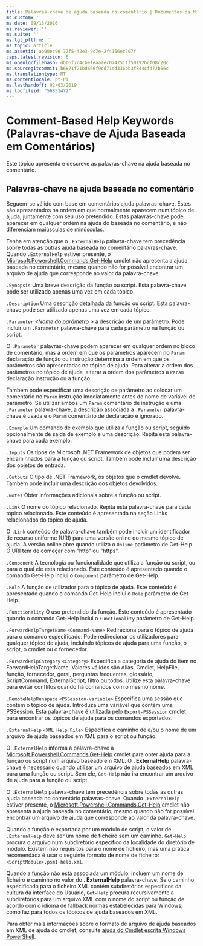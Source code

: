 ```yaml
---
title: Palavras-chave de ajuda baseada no comentário | Documentos da Microsoft
ms.custom: ''
ms.date: 09/13/2016
ms.reviewer: ''
ms.suite: ''
ms.tgt_pltfrm: ''
ms.topic: article
ms.assetid: ab90ec96-77f5-42e3-9c7e-2f4156ec207f
caps.latest.revision: 6
ms.openlocfilehash: dbb6f7c4cbefeaaaec0747511f50192bcf08c20c
ms.sourcegitcommit: b6871f21bd666f9cd71dd336bb3f844cf472b56c
ms.translationtype: MT
ms.contentlocale: pt-PT
ms.lasthandoff: 02/03/2019
ms.locfileid: "56851472"
---
```

# <a name="comment-based-help-keywords"></a>Comment-Based Help Keywords (Palavras-chave de Ajuda Baseada em Comentários)

Este tópico apresenta e descreve as palavras-chave na ajuda baseada no comentário.

## <a name="keywords-in-comment-based-help"></a>Palavras-chave na ajuda baseada no comentário

Seguem-se válido com base em comentários ajuda palavras-chave. Estes são apresentados na ordem em que normalmente aparecem num tópico de ajuda, juntamente com seu uso pretendido. Estas palavras-chave pode aparecer em qualquer ordem na ajuda do baseada no comentário, e não diferenciam maiúsculas de minúsculas.

Tenha em atenção que o `.ExternalHelp` palavra-chave tem precedência sobre todas as outras ajuda baseada no comentário palavras-chave. Quando `.ExternalHelp` estiver presente, o [Microsoft.Powershell.Commands.Get-Help](/dotnet/api/Microsoft.PowerShell.Commands.Get-Help) cmdlet não apresenta a ajuda baseada no comentário, mesmo quando não for possível encontrar um arquivo de ajuda que corresponde ao valor da palavra-chave.

`.Synopsis` Uma breve descrição da função ou script. Esta palavra-chave pode ser utilizado apenas uma vez em cada tópico.

`.Description` Uma descrição detalhada da função ou script. Esta palavra-chave pode ser utilizado apenas uma vez em cada tópico.

`.Parameter` *\<Nome do parâmetro >* a descrição de um parâmetro. Pode incluir um `.Parameter` palavra-chave para cada parâmetro na função ou script.

O `.Parameter` palavras-chave podem aparecer em qualquer ordem no bloco de comentário, mas a ordem em que os parâmetros aparecem no `Param` declaração de função ou instrução determina a ordem em que os parâmetros são apresentadas no tópico de ajuda. Para alterar a ordem dos parâmetros no tópico de ajuda, alterar a ordem dos parâmetros a `Param` declaração instrução ou a função.

Também pode especificar uma descrição de parâmetro ao colocar um comentário no `Param` instrução imediatamente antes do nome de variável de parâmetro. Se utilizar ambos um `Param` comentário de instrução e uma `.Parameter` palavra-chave, a descrição associada a `.Parameter` palavra-chave é usada e o `Param` comentário de declaração é ignorado.

`.Example` Um comando de exemplo que utiliza a função ou script, seguido opcionalmente de saída de exemplo e uma descrição. Repita esta palavra-chave para cada exemplo.

`.Inputs` Os tipos de Microsoft .NET Framework de objetos que podem ser encaminhados para a função ou script. Também pode incluir uma descrição dos objetos de entrada.

`.Outputs` O tipo de .NET Framework, os objetos que o cmdlet devolve. Também pode incluir uma descrição dos objetos devolvidos.

`.Notes` Obter informações adicionais sobre a função ou script.

`.Link` O nome do tópico relacionado. Repita esta palavra-chave para cada tópico relacionado. Este conteúdo é apresentada na seção Links relacionados do tópico de ajuda.

O `.Link` conteúdo de palavra-chave também pode incluir um identificador de recurso uniforme (URI) para uma versão online do mesmo tópico de ajuda. A versão online abre quando utiliza o `Online` parâmetro de Get-Help. O URI tem de começar com "http" ou "https".

`.Component` A tecnologia ou funcionalidade que utiliza a função ou script, ou para o qual ele está relacionado. Este conteúdo é apresentado quando o comando Get-Help inclui o `Component` parâmetro de Get-Help.

`.Role` A função de utilizador para o tópico de ajuda. Este conteúdo é apresentado quando o comando Get-Help inclui o `Role` parâmetro de Get-Help.

`.Functionality` O uso pretendido da função. Este conteúdo é apresentado quando o comando Get-Help inclui o `Functionality` parâmetro de Get-Help.

`.ForwardHelpTargetName` `<Command-Name>` Redireciona para o tópico de ajuda para o comando especificado. Pode redirecionar os utilizadores para qualquer tópico de ajuda, incluindo tópicos de ajuda para uma função, o script, o cmdlet ou o fornecedor.

`.ForwardHelpCategory` `<Category>` Especifica a categoria de ajuda do item no ForwardHelpTargetName. Valores válidos são Alias, Cmdlet, HelpFile, função, fornecedor, geral, perguntas frequentes, glossário, ScriptCommand, ExternalScript, filtro ou todos. Utilize esta palavra-chave para evitar conflitos quando há comandos com o mesmo nome.

`.RemoteHelpRunspace` `<PSSession-variable>` Especifica uma sessão que contém o tópico de ajuda. Introduza uma variável que contém uma PSSession. Esta palavra-chave é utilizada pelo `Export-PSSession` cmdlet para encontrar os tópicos de ajuda para os comandos exportados.

`.ExternalHelp` `<XML Help File>` Especifica o caminho de e/ou o nome de um arquivo de ajuda baseados em XML para o script ou função.

O `.ExternalHelp` informa a palavra-chave a [Microsoft.Powershell.Commands.Get-Help](/dotnet/api/Microsoft.PowerShell.Commands.Get-Help) cmdlet para obter ajuda para a função ou script num arquivo baseado em XML. O **. ExternalHelp** palavra-chave é necessário quando utilizar um arquivo de ajuda baseados em XML para uma função ou script. Sem ele, `Get-Help` não irá encontrar um arquivo de ajuda para a função ou script.

O `.ExternalHelp` palavra-chave tem precedência sobre todas as outras ajuda baseada no comentário palavras-chave. Quando `.ExternalHelp` estiver presente, o [Microsoft.Powershell.Commands.Get-Help](/dotnet/api/Microsoft.PowerShell.Commands.Get-Help) cmdlet não apresenta a ajuda baseada no comentário, mesmo quando não for possível encontrar um arquivo de ajuda que corresponde ao valor da palavra-chave.

Quando a função é exportada por um módulo de script, o valor de `.ExternalHelp` deve ser um nome de ficheiro sem um caminho. `Get-Help` procura o arquivo num subdiretório específico da localidade do diretório de módulo. Existem não requisitos para o nome de ficheiro, mas uma prática recomendada é usar o seguinte formato de nome de ficheiro: `<ScriptModule>.psm1-help.xml`.

Quando a função não está associada um módulo, incluem um nome de ficheiro e caminho no valor do **. ExternalHelp** palavra-chave. Se o caminho especificado para o ficheiro XML contém subdiretórios específicos da cultura da interface do Usuário, `Get-Help` procura recursivamente a subdiretórios para um arquivo XML com o nome do script ou função de acordo com o idioma de fallback normas estabelecidas para Windows, como faz para todos os tópicos de ajuda baseados em XML.

Para obter mais informações sobre o formato de arquivo de ajuda baseados em XML de ajuda do cmdlet, consulte [ajuda do Cmdlet escrita Windows PowerShell](./writing-help-for-windows-powershell-cmdlets.md).